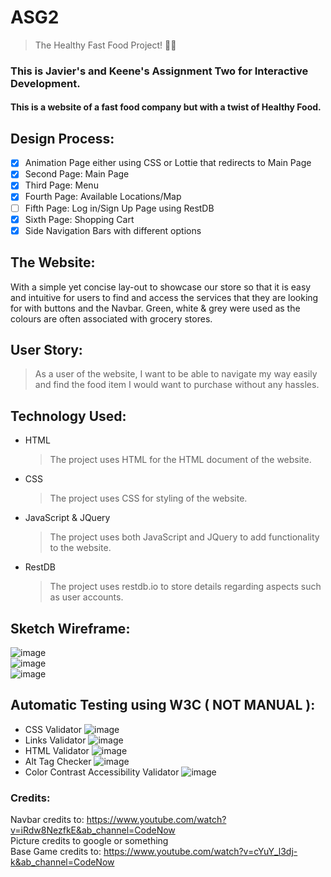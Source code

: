 # ASG2

> The Healthy Fast Food Project! 🌯🥗

### This is Javier's and Keene's Assignment Two for Interactive Development.

#### This is a website of a fast food company but with a twist of Healthy Food.

## Design Process:

- [x] Animation Page either using CSS or Lottie that redirects to Main Page
- [x] Second Page: Main Page
- [x] Third Page: Menu
- [x] Fourth Page: Available Locations/Map
- [ ] Fifth Page: Log in/Sign Up Page using RestDB
- [x] Sixth Page: Shopping Cart
- [x] Side Navigation Bars with different options

## The Website:

With a simple yet concise lay-out to showcase our store so that it is easy and intuitive for users to find and access the services that they are looking for with buttons and the Navbar. Green, white & grey were used as the colours are often associated with grocery stores.

## User Story:

> As a user of the website, I want to be able to navigate my way easily and find the food item I would want to purchase without any hassles.

## Technology Used:

- HTML

  > The project uses HTML for the HTML document of the website.

- CSS

  > The project uses CSS for styling of the website.

- JavaScript & JQuery

  > The project uses both JavaScript and JQuery to add functionality to the website.

- RestDB
  > The project uses restdb.io to store details regarding aspects such as user accounts.

## Sketch Wireframe:

![image](https://user-images.githubusercontent.com/47713804/214832154-d84f2feb-360b-4e21-9d37-efff36b12cc0.png) <br>
![image](https://user-images.githubusercontent.com/47713804/214832202-5bd8974c-af65-4f42-bfef-277dfd19c3c6.png) <br>
![image](https://user-images.githubusercontent.com/47713804/214832229-7a2dbfd2-3d98-47ff-bdc7-8de975451584.png)

## Automatic Testing using W3C ( NOT MANUAL ):
- CSS Validator
![image](https://user-images.githubusercontent.com/47713804/218003373-ed0019ad-cf68-415b-814c-4f5de5bafcd9.png)
- Links Validator
![image](https://user-images.githubusercontent.com/47713804/218004039-4ba6670b-0c24-4a2f-9b79-8c456efac4a5.png)
- HTML Validator 
![image](https://user-images.githubusercontent.com/47713804/218004436-57800d82-4f14-48e5-b9b3-d81cfaae6fd7.png)
- Alt Tag Checker
![image](https://user-images.githubusercontent.com/47713804/218004544-9ac9785d-2bb3-4f7f-8b91-f6e9f32bef15.png)
- Color Contrast Accessibility Validator
![image](https://user-images.githubusercontent.com/47713804/218004606-39bf87f9-01ed-4d75-88f8-229747a6d5d4.png)

### Credits:

Navbar credits to: https://www.youtube.com/watch?v=iRdw8NezfkE&ab_channel=CodeNow <br>
Picture credits to google or something <br>
Base Game credits to: https://www.youtube.com/watch?v=cYuY_l3dj-k&ab_channel=CodeNow
